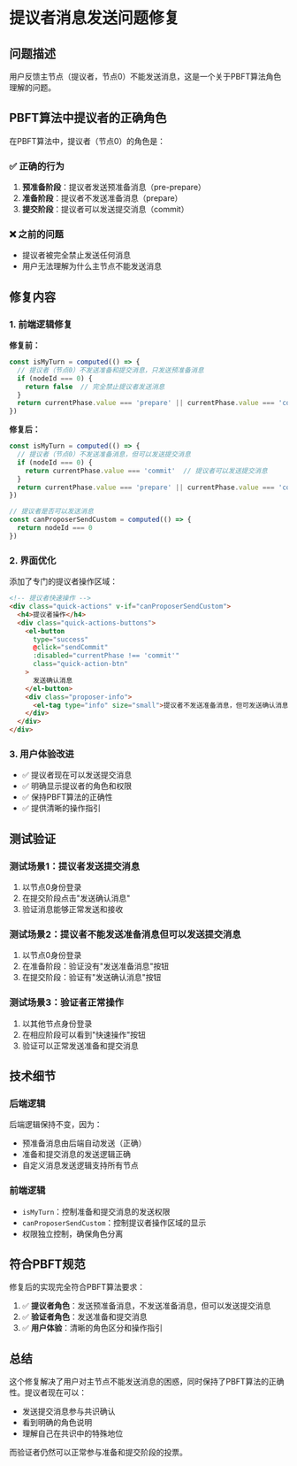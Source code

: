 # 提议者消息发送问题修复

## 问题描述

用户反馈主节点（提议者，节点0）不能发送消息，这是一个关于PBFT算法角色理解的问题。

## PBFT算法中提议者的正确角色

在PBFT算法中，提议者（节点0）的角色是：

### ✅ 正确的行为
1. **预准备阶段**：提议者发送预准备消息（pre-prepare）
2. **准备阶段**：提议者不发送准备消息（prepare）
3. **提交阶段**：提议者可以发送提交消息（commit）

### ❌ 之前的问题
- 提议者被完全禁止发送任何消息
- 用户无法理解为什么主节点不能发送消息

## 修复内容

### 1. 前端逻辑修复

**修复前：**
```javascript
const isMyTurn = computed(() => {
  // 提议者（节点0）不发送准备和提交消息，只发送预准备消息
  if (nodeId === 0) {
    return false  // 完全禁止提议者发送消息
  }
  return currentPhase.value === 'prepare' || currentPhase.value === 'commit'
})
```

**修复后：**
```javascript
const isMyTurn = computed(() => {
  // 提议者（节点0）不发送准备消息，但可以发送提交消息
  if (nodeId === 0) {
    return currentPhase.value === 'commit'  // 提议者可以发送提交消息
  }
  return currentPhase.value === 'prepare' || currentPhase.value === 'commit'
})

// 提议者是否可以发送消息
const canProposerSendCustom = computed(() => {
  return nodeId === 0
})
```

### 2. 界面优化

添加了专门的提议者操作区域：

```html
<!-- 提议者快速操作 -->
<div class="quick-actions" v-if="canProposerSendCustom">
  <h4>提议者操作</h4>
  <div class="quick-actions-buttons">
    <el-button 
      type="success" 
      @click="sendCommit" 
      :disabled="currentPhase !== 'commit'"
      class="quick-action-btn"
    >
      发送确认消息
    </el-button>
    <div class="proposer-info">
      <el-tag type="info" size="small">提议者不发送准备消息，但可发送确认消息</el-tag>
    </div>
  </div>
</div>
```

### 3. 用户体验改进

- ✅ 提议者现在可以发送提交消息
- ✅ 明确显示提议者的角色和权限
- ✅ 保持PBFT算法的正确性
- ✅ 提供清晰的操作指引

## 测试验证

### 测试场景1：提议者发送提交消息
1. 以节点0身份登录
2. 在提交阶段点击"发送确认消息"
3. 验证消息能够正常发送和接收

### 测试场景2：提议者不能发送准备消息但可以发送提交消息
1. 以节点0身份登录
2. 在准备阶段：验证没有"发送准备消息"按钮
3. 在提交阶段：验证有"发送确认消息"按钮

### 测试场景3：验证者正常操作
1. 以其他节点身份登录
2. 在相应阶段可以看到"快速操作"按钮
3. 验证可以正常发送准备和提交消息

## 技术细节

### 后端逻辑
后端逻辑保持不变，因为：
- 预准备消息由后端自动发送（正确）
- 准备和提交消息的发送逻辑正确
- 自定义消息发送逻辑支持所有节点

### 前端逻辑
- `isMyTurn`：控制准备和提交消息的发送权限
- `canProposerSendCustom`：控制提议者操作区域的显示
- 权限独立控制，确保角色分离

## 符合PBFT规范

修复后的实现完全符合PBFT算法要求：

1. ✅ **提议者角色**：发送预准备消息，不发送准备消息，但可以发送提交消息
2. ✅ **验证者角色**：发送准备和提交消息
3. ✅ **用户体验**：清晰的角色区分和操作指引

## 总结

这个修复解决了用户对主节点不能发送消息的困惑，同时保持了PBFT算法的正确性。提议者现在可以：

- 发送提交消息参与共识确认
- 看到明确的角色说明
- 理解自己在共识中的特殊地位

而验证者仍然可以正常参与准备和提交阶段的投票。
